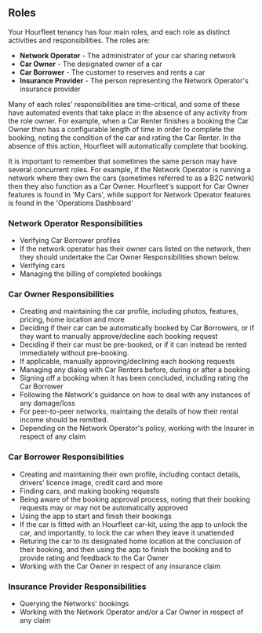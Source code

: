 ## Roles
Your Hourfleet tenancy has four main roles, and each role as distinct activities and responsibilities.  The roles are:

- **Network Operator** - The administrator of your car sharing network
- **Car Owner** - The designated owner of a car
- **Car Borrower** - The customer to reserves and rents a car
- **Insurance Provider** - The person representing the Network Operator's insurance provider  

Many of each roles' responsibilities are time-critical, and some of these have automated events that take place in the absence of any activity from the role owner. For example, when a Car Renter finishes a booking the Car Owner then has a configurable length of time in order to complete the booking, noting the condition of the car and rating the Car Renter. In the absence of this action, Hourfleet will automatically complete that booking.  

It is important to remember that sometimes the same person may have several concurrent roles. For example, if the Network Operator is running a network where they own the cars (sometimes referred to as a B2C network) then they also function as a Car Owner. Hourfleet's support for Car Owner features is found in 'My Cars', while support for Network Operator features is found in the 'Operations Dashboard'  

### Network Operator Responsibilities  

- Verifying Car Borrower profiles  
- If the network operator has their owner cars listed on the network, then they should undertake the Car Owner Responsibilities shown below.  
- Verifying cars
- Managing the billing of completed bookings  

### Car Owner Responsibilities

- Creating and maintaining the car profile, including  photos, features, pricing, home location and more  
- Deciding if their car can be automatically booked by Car Borrowers, or if they want to manually approve/decline each booking request  
- Deciding if their car must be pre-booked, or if it can instead be rented immediately without pre-booking.  
- If applicable, manually approving/declining each booking requests  
- Managing any dialog with Car Renters before, during or after a booking  
- Signing off a booking when it has been concluded, including rating the Car Borrower
- Following the Network's guidance on how to deal with any instances of any damage/loss 
- For peer-to-peer networks, maintaing the details of how their rental income should be remitted.  
- Depending on the Network Operator's policy, working with the Insurer in respect of any claim

### Car Borrower Responsibilities  

- Creating and maintaining their own profile, including contact details, drivers' licence image, credit card and more
- Finding cars, and making booking requests  
- Being aware of the booking approval process, noting that their booking requests may or may not be automatically approved
- Using the app to start and finish their bookings  
- If the car is fitted with an Hourfleet car-kit, using the app to unlock the car, and importantly, to lock the car when they leave it unattended  
- Returing the car to its designated home location at the conclusion of their booking, and then using the app to finish the booking and to provide rating and feedback to the Car Owner  
- Working with the Car Owner in respect of any insurance claim  

### Insurance Provider Responsibilities  

- Querying the Networks' bookings  
- Working with the Network Operator and/or a Car Owner in respect of any claim
